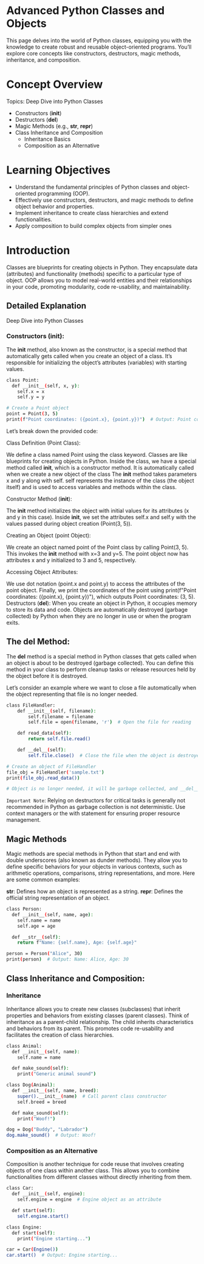# Advanced Python Classes and Objects

This page delves into the world of Python classes, equipping you with the knowledge to create robust and reusable object-oriented programs. You’ll explore core concepts like constructors, destructors, magic methods, inheritance, and composition.

# Concept Overview
Topics:
Deep Dive into Python Classes

- Constructors (__init__)
- Destructors (__del__)
- Magic Methods (e.g., __str__, __repr__)
- Class Inheritance and Composition
    - Inheritance Basics
    - Composition as an Alternative
# Learning Objectives
- Understand the fundamental principles of Python classes and object-oriented programming (OOP).
- Effectively use constructors, destructors, and magic methods to define object behavior and properties.
- Implement inheritance to create class hierarchies and extend functionalities.
- Apply composition to build complex objects from simpler ones
# Introduction
Classes are blueprints for creating objects in Python. They encapsulate data (attributes) and functionality (methods) specific to a particular type of object. OOP allows you to model real-world entities and their relationships in your code, promoting modularity, code re-usability, and maintainability.

## Detailed Explanation
Deep Dive into Python Classes
### Constructors (__init__):
The __init__ method, also known as the constructor, is a special method that automatically gets called when you create an object of a class. It’s responsible for initializing the object’s attributes (variables) with starting values.
```bash python
class Point:
  def __init__(self, x, y):
    self.x = x
    self.y = y

# Create a Point object
point = Point(3, 5)
print(f"Point coordinates: ({point.x}, {point.y})")  # Output: Point coordinates: (3, 5)
```

Let’s break down the provided code:

Class Definition (Point Class): <br>

We define a class named Point using the class keyword. Classes are like blueprints for creating objects in Python. Inside the class, we have a special method called __init__, which is a constructor method. It is automatically called when we create a new object of the class
The __init__ method takes parameters x and y along with self. self represents the instance of the class (the object itself) and is used to access variables and methods within the class.

Constructor Method (__init__): <br>

The __init__ method initializes the object with initial values for its attributes (x and y in this case).
Inside __init__, we set the attributes self.x and self.y with the values passed during object creation (Point(3, 5)).

Creating an Object (point Object): <br>

We create an object named point of the Point class by calling Point(3, 5). This invokes the __init__ method with x=3 and y=5.
The point object now has attributes x and y initialized to 3 and 5, respectively.

Accessing Object Attributes: <br>

We use dot notation (point.x and point.y) to access the attributes of the point object.
Finally, we print the coordinates of the point using print(f"Point coordinates: ({point.x}, {point.y})"), which outputs Point coordinates: (3, 5).
Destructors (__del__):
When you create an object in Python, it occupies memory to store its data and code. Objects are automatically destroyed (garbage collected) by Python when they are no longer in use or when the program exits.

## The __del__ Method:

The __del__ method is a special method in Python classes that gets called when an object is about to be destroyed (garbage collected). You can define this method in your class to perform cleanup tasks or release resources held by the object before it is destroyed.

Let’s consider an example where we want to close a file automatically when the object representing that file is no longer needed.
```bash python
class FileHandler:
    def __init__(self, filename):
        self.filename = filename
        self.file = open(filename, 'r')  # Open the file for reading

    def read_data(self):
        return self.file.read()

    def __del__(self):
        self.file.close()  # Close the file when the object is destroyed

# Create an object of FileHandler
file_obj = FileHandler('sample.txt')
print(file_obj.read_data())

# Object is no longer needed, it will be garbage collected, and __del__ method will be called automatically to close the file
```

`Important Note`: Relying on destructors for critical tasks is generally not recommended in Python as garbage collection is not deterministic. Use context managers or the with statement for ensuring proper resource management.

## Magic Methods
Magic methods are special methods in Python that start and end with double underscores (also known as dunder methods). They allow you to define specific behaviors for your objects in various contexts, such as arithmetic operations, comparisons, string representations, and more. Here are some common examples:

__str__: Defines how an object is represented as a string.
__repr__: Defines the official string representation of an object.
```bash python
class Person:
  def __init__(self, name, age):
    self.name = name
    self.age = age

  def __str__(self):
    return f"Name: {self.name}, Age: {self.age}"

person = Person("Alice", 30)
print(person)  # Output: Name: Alice, Age: 30
```

## Class Inheritance and Composition:
### Inheritance

Inheritance allows you to create new classes (subclasses) that inherit properties and behaviors from existing classes (parent classes). Think of inheritance as a parent-child relationship. The child inherits characteristics and behaviors from its parent. This promotes code re-usability and facilitates the creation of class hierarchies.
```bash python
class Animal:
  def __init__(self, name):
    self.name = name

  def make_sound(self):
    print("Generic animal sound")

class Dog(Animal):
  def __init__(self, name, breed):
    super().__init__(name)  # Call parent class constructor
    self.breed = breed

  def make_sound(self):
    print("Woof!")

dog = Dog("Buddy", "Labrador")
dog.make_sound()  # Output: Woof!
```

### Composition as an Alternative

Composition is another technique for code reuse that involves creating objects of one class within another class. This allows you to combine functionalities from different classes without directly inheriting from them.
```bash python
class Car:
  def __init__(self, engine):
    self.engine = engine  # Engine object as an attribute

  def start(self):
    self.engine.start()

class Engine:
  def start(self):
    print("Engine starting...")

car = Car(Engine())
car.start()  # Output: Engine starting...
```